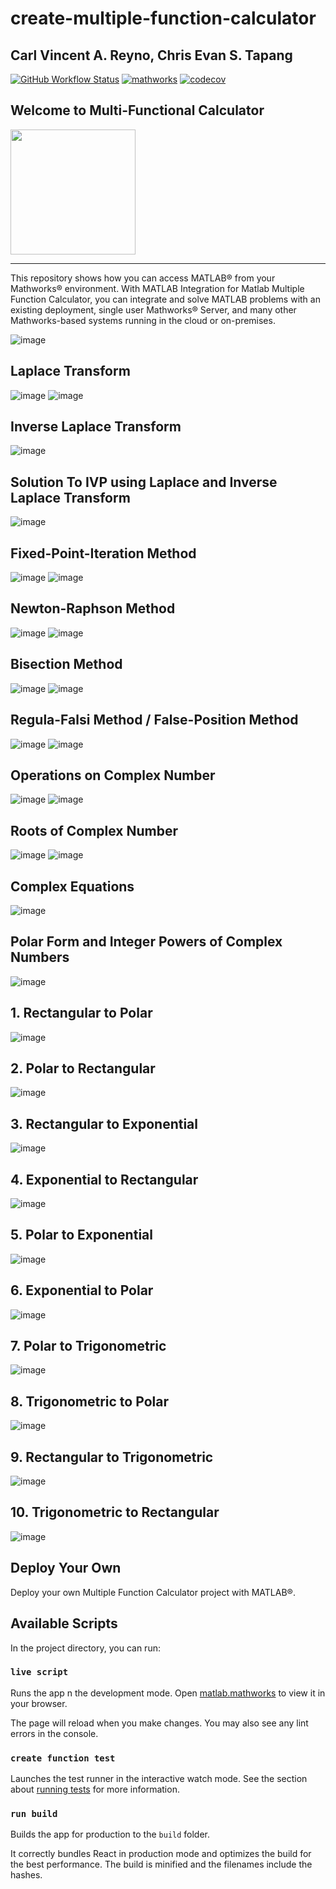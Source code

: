 # create-multiple-function-calculator
Carl Vincent A. Reyno, Chris Evan S. Tapang
----



[![GitHub Workflow Status](https://img.shields.io/github/actions/workflow/status/mathworks/jupyter-matlab-proxy/run-tests.yml?branch=main&logo=github)](https://www.mathworks.com) [![mathworks](https://img.shields.io/badge/mathworks--matlab-100%25-orange?style=plastic&logo=appveyor)](https://www.mathworks.com/help/matlab/) [![codecov](https://codecov.io/gh/mathworks/jupyter-matlab-proxy/branch/main/graph/badge.svg?token=ZW3SESKCSS)](https://www.mathworks.com/help/matlab/scripts.html?s_tid=CRUX_lftnav)


<!--![Matlab_Logo](https://user-images.githubusercontent.com/79138019/236503435-3328be99-f523-4b4b-9039-269bbf6a5ca9.png) -->
## Welcome to Multi-Functional Calculator




<img src="https://user-images.githubusercontent.com/79138019/236503435-3328be99-f523-4b4b-9039-269bbf6a5ca9.png" width="200" height="200" />


---
This repository shows how you can access MATLAB® from your Mathworks® environment. With MATLAB Integration for Matlab Multiple Function Calculator, you can integrate and solve MATLAB problems with an existing deployment, single user Mathworks® Server, and many other Mathworks-based systems running in the cloud or on-premises.


![image](https://user-images.githubusercontent.com/79138019/236696532-18cf7a37-5b8d-41cd-b579-fd12027bb25e.png)


## Laplace Transform
![image](https://user-images.githubusercontent.com/79138019/236698618-6eee2aa5-641a-43d0-9c61-d921b7eab4ae.png)
![image](https://user-images.githubusercontent.com/79138019/236698551-018fe739-e727-4874-b21b-5ceb116693d0.png)

## Inverse Laplace Transform
![image](https://user-images.githubusercontent.com/79138019/236698661-f5c44989-8cf5-41b5-b69d-5668ac326195.png)

## Solution To IVP using Laplace and Inverse Laplace Transform
![image](https://user-images.githubusercontent.com/79138019/236698719-5a61a7f0-98fa-4756-9f5f-c89ce65a2080.png)


## Fixed-Point-Iteration Method
![image](https://user-images.githubusercontent.com/79138019/236696453-11d9775c-afff-42a9-96f5-2d0ae3db84ae.png)
![image](https://user-images.githubusercontent.com/79138019/236697213-543125b7-1ab8-4dd5-aad3-7b4f4e2db0e2.png)


## Newton-Raphson Method
![image](https://user-images.githubusercontent.com/79138019/236696435-c0af79c5-8566-450d-9d7a-316d96f2b85e.png)
![image](https://user-images.githubusercontent.com/79138019/236698029-6c9f5693-28fa-4293-bc4f-b2642d28aef7.png)




## Bisection Method
![image](https://user-images.githubusercontent.com/79138019/236696394-ca903cd3-9ca2-4968-a370-cdad35f0ff2d.png)
![image](https://user-images.githubusercontent.com/79138019/236696780-d8b5f6e6-d630-4f5d-9448-80b3aa3fb409.png)


## Regula-Falsi Method / False-Position Method
![image](https://user-images.githubusercontent.com/79138019/236696366-57b66549-e0f6-4ef4-a589-68147a243315.png)
![image](https://user-images.githubusercontent.com/79138019/236696606-726f6f43-1373-448b-ad8e-995f9001da84.png)


## Operations on Complex Number
![image](https://user-images.githubusercontent.com/79138019/236696967-fcb2a29e-1c7b-4a9a-b307-1b31f6f627e1.png)
![image](https://user-images.githubusercontent.com/79138019/236697031-59bd1595-27b5-45e4-84cf-7b6a7a816ac0.png)

## Roots of Complex Number
![image](https://user-images.githubusercontent.com/79138019/236697891-612c1434-ec86-4c84-8eb3-12f09d1a1d08.png)
![image](https://user-images.githubusercontent.com/79138019/236697897-9461de0d-25b0-4629-b497-417f5eeee021.png)

## Complex Equations
![image](https://user-images.githubusercontent.com/79138019/236700934-bd34c627-6781-4b18-92de-283ef1398481.png)



## Polar Form and Integer Powers of Complex Numbers
![image](https://user-images.githubusercontent.com/79138019/236698073-6cac0059-ae75-4e2c-94cb-9d78be276a76.png)
## 1. Rectangular to Polar 
![image](https://user-images.githubusercontent.com/79138019/236698284-9f8a4c23-4789-4577-bf85-99a7e65aff6e.png)
## 2. Polar to Rectangular
![image](https://user-images.githubusercontent.com/79138019/236698262-395fe377-3558-49dd-9713-f6d29a1408af.png)
## 3. Rectangular to Exponential
![image](https://user-images.githubusercontent.com/79138019/236698301-b13619c9-c0ad-4cbc-994b-fa2d8a23e299.png)
## 4. Exponential to Rectangular
![image](https://user-images.githubusercontent.com/79138019/236698385-0b3f0f59-eb56-4e35-8169-6b7ce1801c74.png)
## 5. Polar to Exponential
![image](https://user-images.githubusercontent.com/79138019/236698392-511dde68-7bc0-4e6b-9b3e-0364eb9c474f.png)
## 6. Exponential to Polar
![image](https://user-images.githubusercontent.com/79138019/236698425-277ac65f-71bb-4ba6-a793-d158065b994e.png)
## 7. Polar to Trigonometric
![image](https://user-images.githubusercontent.com/79138019/236698442-371cfb45-7872-46de-a2ce-c7a86d376188.png)
## 8. Trigonometric to Polar
![image](https://user-images.githubusercontent.com/79138019/236698463-ff047f96-130f-4bea-945f-9ba9763ac72e.png)
## 9. Rectangular to Trigonometric
![image](https://user-images.githubusercontent.com/79138019/236698469-a31910bf-d835-4d8f-af95-a23745279edf.png)
## 10. Trigonometric to Rectangular
![image](https://user-images.githubusercontent.com/79138019/236698480-9229752f-7301-4d50-896b-f948dacc892b.png)



## Deploy Your Own

Deploy your own Multiple Function Calculator project with MATLAB®.


## Available Scripts

In the project directory, you can run:

### `live script`

Runs the app n the development mode. Open [matlab.mathworks](https://matlab.mathworks.com/) to view it in your browser.

The page will reload when you make changes. You may also see any lint errors in the console.

### `create function test`

Launches the test runner in the interactive watch mode. See the section about [running tests](https://www.mathworks.com/help/sltest/debug-tests.html) for more information.

### `run build`

Builds the app for production to the `build` folder.

It correctly bundles React in production mode and optimizes the build for the best performance. The build is minified and the filenames include the hashes.
